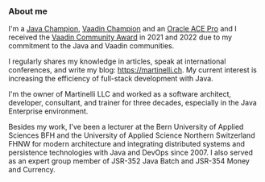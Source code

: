### About me

I'm a [Java Champion](https://javachampions.org), [Vaadin Champion](https://vaadin.com/champions) and an [Oracle ACE Pro](https://ace.oracle.com/pls/apex/ace_program/r/oracle-aces/home) and I received the [Vaadin Community Award](https://vaadin.com/community-award) in 2021 and 2022 due to my commitment to the Java and Vaadin communities.

I regularly shares my knowledge in articles, speak at international conferences, and write my blog: https://martinelli.ch. My current interest is increasing the efficiency of full-stack development with Java. 

I'm the owner of Martinelli LLC and worked as a software architect, developer, consultant, and trainer for three decades, especially in the Java Enterprise environment. 

Besides my work, I've been a lecturer at the Bern University of Applied Sciences BFH and the University of Applied Science Northern Switzerland FHNW for modern architecture and integrating distributed systems and persistence technologies with Java and DevOps since 2007. I also served as an expert group member of JSR-352 Java Batch and JSR-354 Money and Currency.
